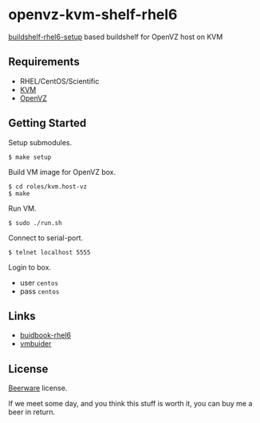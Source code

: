 openvz-kvm-shelf-rhel6
======================

[buildshelf-rhel6-setup](https://github.com/hansode/buildshelf-rhel6-setup) based buildshelf for OpenVZ host on KVM

Requirements
------------

+ RHEL/CentOS/Scientific
+ [KVM](http://www.linux-kvm.org/page/Main_Page)
+ [OpenVZ](http://openvz.org/Main_Page)

Getting Started
---------------

Setup submodules.

```
$ make setup
```

Build VM image for OpenVZ box.

```
$ cd roles/kvm.host-vz
$ make
```

Run VM.

```
$ sudo ./run.sh
```

Connect to serial-port.

```
$ telnet localhost 5555
```

Login to box.

+ user `centos`
+ pass `centos`

Links
-----

+ [buidbook-rhel6](https://github.com/hansode/buildbook-rhel6)
+ [vmbuider](https://github.com/hansode/vmbuilder)

License
-------

[Beerware](http://en.wikipedia.org/wiki/Beerware) license.

If we meet some day, and you think this stuff is worth it, you can buy me a beer in return.
